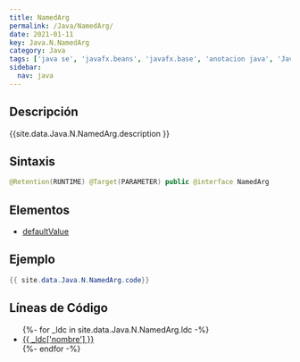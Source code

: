 ```yaml
---
title: NamedArg
permalink: /Java/NamedArg/
date: 2021-01-11
key: Java.N.NamedArg
category: Java
tags: ['java se', 'javafx.beans', 'javafx.base', 'anotacion java', 'JavaFX 8.0']
sidebar: 
  nav: java
---
```


## Descripción
{{site.data.Java.N.NamedArg.description }}

## Sintaxis
~~~java
@Retention(RUNTIME) @Target(PARAMETER) public @interface NamedArg
~~~

## Elementos
* [defaultValue](/Java/NamedArg/defaultValue)

## Ejemplo
~~~java
{{ site.data.Java.N.NamedArg.code}}
~~~

## Líneas de Código
<ul>
{%- for _ldc in site.data.Java.N.NamedArg.ldc -%}
   <li>
       <a href="{{_ldc['url'] }}">{{ _ldc['nombre'] }}</a>
   </li>
{%- endfor -%}
</ul>
